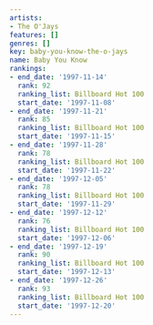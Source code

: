 ```yaml
---
artists:
- The O'Jays
features: []
genres: []
key: baby-you-know-the-o-jays
name: Baby You Know
rankings:
- end_date: '1997-11-14'
  rank: 92
  ranking_list: Billboard Hot 100
  start_date: '1997-11-08'
- end_date: '1997-11-21'
  rank: 85
  ranking_list: Billboard Hot 100
  start_date: '1997-11-15'
- end_date: '1997-11-28'
  rank: 78
  ranking_list: Billboard Hot 100
  start_date: '1997-11-22'
- end_date: '1997-12-05'
  rank: 78
  ranking_list: Billboard Hot 100
  start_date: '1997-11-29'
- end_date: '1997-12-12'
  rank: 76
  ranking_list: Billboard Hot 100
  start_date: '1997-12-06'
- end_date: '1997-12-19'
  rank: 90
  ranking_list: Billboard Hot 100
  start_date: '1997-12-13'
- end_date: '1997-12-26'
  rank: 93
  ranking_list: Billboard Hot 100
  start_date: '1997-12-20'
---
```


